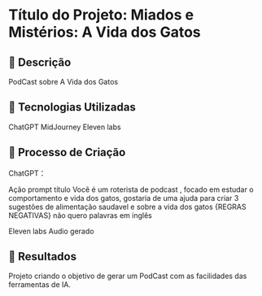 # Título do Projeto:  Miados e Mistérios: A Vida dos Gatos

## 📒 Descrição
PodCast sobre A Vida dos Gatos

## 🤖 Tecnologias Utilizadas
ChatGPT
MidJourney
Eleven labs

## 🧐 Processo de Criação
ChatGPT：

Ação	prompt
título	Você é um roterista de podcast , focado em estudar o comportamento e vida dos gatos, gostaria de uma ajuda para criar 3 sugestões de alimentação saudavel e sobre a vida dos gatos
{REGRAS NEGATIVAS}
não quero palavras em inglês


Eleven labs
Audio gerado

## 🚀 Resultados
Projeto criando o objetivo de gerar um PodCast com as facilidades das ferramentas de IA.
